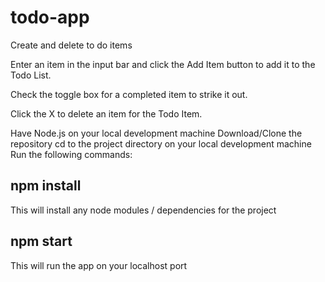 # todo-app
Create and delete to do items

Enter an item in the input bar and click the Add Item button to add it to the Todo List. 

Check the toggle box for a completed item to strike it out. 

Click the X to delete an item for the Todo Item.


Have Node.js on your local development machine
Download/Clone the repository
cd to the project directory on your local development machine
Run the following commands:

## npm install
This will install any node modules / dependencies for the project
## npm start
This will run the app on your localhost port
